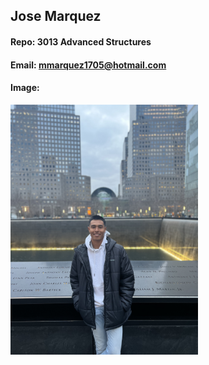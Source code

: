 ## Jose Marquez

#### Repo: 3013 Advanced Structures

#### Email: mmarquez1705@hotmail.com

#### Image:

<img src="./joseimg3.jpg" width="300">
